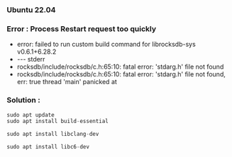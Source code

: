 ### Ubuntu 22.04
### Error : Process Restart request too quickly

- error: failed to run custom build command for librocksdb-sys v0.6.1+6.28.2 
- --- stderr  
- rocksdb/include/rocksdb/c.h:65:10: fatal error: 'stdarg.h' file not found  
- rocksdb/include/rocksdb/c.h:65:10: fatal error: 'stdarg.h' file not found, err: true  thread 'main' panicked at

### Solution :
```javascript
sudo apt update
sudo apt install build-essential

sudo apt install libclang-dev

sudo apt install libc6-dev
```